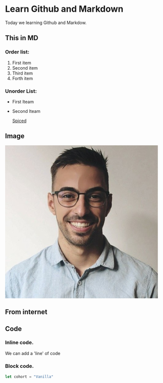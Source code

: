 # Learn Github and Markdown
Today we learning Github and Markdow. 

## This in MD 

### Order list:

1. First item
2. Second item
3. Third item
4. Forth item

### Unorder List: 

- First Iteam
- Second Iteam
  
	[Spiced](https://www.spiced-academy.com/)

## Image

![Svetli](https://github.com/svetlivaksevski/first-repo/blob/main/image.jpeg)


## From internet

## Code

### Inline code.

We can add a 'line' of code

### Block code. 

```js
let cohort = "Vanilla"
```
